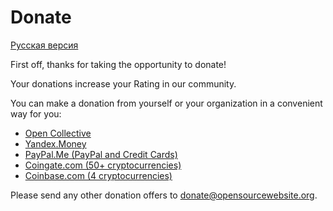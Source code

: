 # Donate

[Русская версия](DONATE.ru.md)

First off, thanks for taking the opportunity to donate!

Your donations increase your Rating in our community.

You can make a donation from yourself or your organization in a convenient way for you:

* [Open Collective](https://opencollective.com/opensourcewebsite)
* [Yandex.Money](https://money.yandex.ru/to/4100111248401133)
* [PayPal.Me (PayPal and Credit Cards)](https://paypal.me/opensourcewebsite)
* [Coingate.com (50+ cryptocurrencies)](https://coingate.com/pay/opensourcewebsite)
* [Coinbase.com (4 cryptocurrencies)](https://commerce.coinbase.com/checkout/e89005ec-c8c2-47c1-9ca4-b1deb9992794)

Please send any other donation offers to [donate@opensourcewebsite.org](mailto:donate@opensourcewebsite.org).
